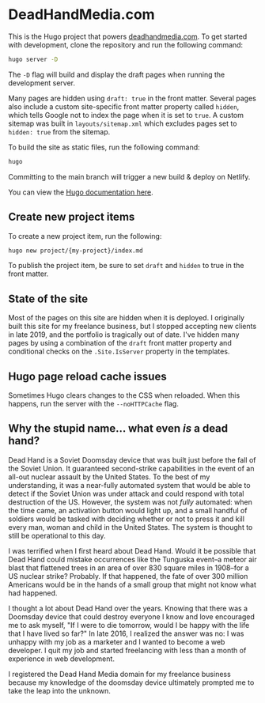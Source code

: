 # DeadHandMedia.com

This is the Hugo project that powers [deadhandmedia.com](https://deadhandmedia.com). To get started with development, clone the repository and run the following command:

```sh
hugo server -D
```

The `-D` flag will build and display the draft pages when running the development server.

Many pages are hidden using `draft: true` in the front matter. Several pages also include a custom site-specific front matter property called `hidden`, which tells Google not to index the page when it is set to `true`. A custom sitemap was built in `layouts/sitemap.xml` which excludes pages set to `hidden: true` from the sitemap.

To build the site as static files, run the following command:

```sh
hugo
```

Committing to the main branch will trigger a new build & deploy on Netlify.

You can view the [Hugo documentation here](https://gohugo.io/documentation/).

## Create new project items

To create a new project item, run the following:

```sh
hugo new project/{my-project}/index.md
```

To publish the project item, be sure to set `draft` and `hidden` to true in the front matter.

## State of the site

Most of the pages on this site are hidden when it is deployed. I originally built this site for my freelance business, but I stopped accepting new clients in late 2019, and the portfolio is tragically out of date. I've hidden many pages by using a combination of the `draft` front matter property and conditional checks on the `.Site.IsServer` property in the templates.

## Hugo page reload cache issues

Sometimes Hugo clears changes to the CSS when reloaded. When this happens, run the server with the `--noHTTPCache` flag.

## Why the stupid name... what even _is_ a dead hand?

Dead Hand is a Soviet Doomsday device that was built just before the fall of the Soviet Union. It guaranteed second-strike capabilities in the event of an all-out nuclear assault by the United States. To the best of my understanding, it was a near-fully automated system that would be able to detect if the Soviet Union was under attack and could respond with total destruction of the US. However, the system was not _fully_ automated: when the time came, an activation button would light up, and a small handful of soldiers would be tasked with deciding whether or not to press it and kill every man, woman and child in the United States. The system is thought to still be operational to this day.

I was terrified when I first heard about Dead Hand. Would it be possible that Dead Hand could mistake occurrences like the Tunguska event–a meteor air blast that flattened trees in an area of over 830 square miles in 1908–for a US nuclear strike? Probably. If that happened, the fate of over 300 million Americans would be in the hands of a small group that might not know what had happened.

I thought a lot about Dead Hand over the years. Knowing that there was a Doomsday device that could destroy everyone I know and love encouraged me to ask myself, "If I were to die tomorrow, would I be happy with the life that I have lived so far?" In late 2016, I realized the answer was no: I was unhappy with my job as a marketer and I wanted to become a web developer. I quit my job and started freelancing with less than a month of experience in web development.

I registered the Dead Hand Media domain for my freelance business because my knowledge of the doomsday device ultimately prompted me to take the leap into the unknown.
